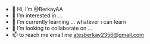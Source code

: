 - 👋 Hi, I’m @BerkayAA
- 👀 I’m interested in ...
- 🌱 I’m currently learning ... whatever ı can learn 
- 💞️ I’m looking to collaborate on ...
- 📫 to reach me email me atesberkay2356@gmail.com

<!---
BerkayAA/BerkayAA is a ✨ special ✨ repository because its `README.md` (this file) appears on your GitHub profile.
You can click the Preview link to take a look at your changes.
--->
